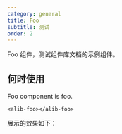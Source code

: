 ```yaml
---
category: general
title: Foo
subtitle: 测试
order: 2
---
```


<alert>Foo 组件，测试组件库文档的示例组件。</alert>

## 何时使用

Foo component is foo.

```
<alib-foo></alib-foo>
```
展示的效果如下：
<example name="alib-foo-basic-example">
<!-- example(alib-foo-basic-example) -->
